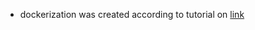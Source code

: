 - dockerization was created according to tutorial on [link](https://behdadk.medium.com/how-to-dockerize-a-react-application-in-5-minutes-c6093636628f)